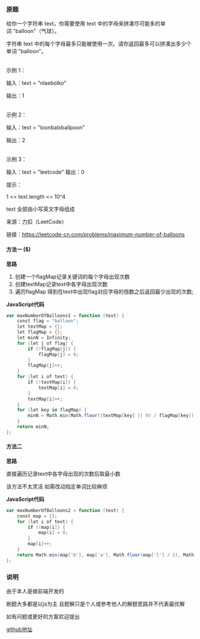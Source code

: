 ### 原题
给你一个字符串 text，你需要使用 text 中的字母来拼凑尽可能多的单词 "balloon"（气球）。

字符串 text 中的每个字母最多只能被使用一次。请你返回最多可以拼凑出多少个单词 "balloon"。

<br/>
示例 1：

输入：text = "nlaebolko"

输出：1

<br/>
示例 2：

输入：text = "loonbalxballpoon"

输出：2

<br/>
示例 3：

输入：text = "leetcode"
输出：0
 

提示：

1 <= text.length <= 10^4

text 全部由小写英文字母组成

来源：力扣（LeetCode）

链接：https://leetcode-cn.com/problems/maximum-number-of-balloons

#### 方法一 ($)
**思路**
1. 创建一个flagMap记录关键词的每个字母出现次数
2. 创建textMap记录text中各字母出现次数
3. 遍历flagMap 得到在text中出现flag对应字母的倍数之后返回最少出现的次数;

**JavaScript代码**
```PowerShell
var maxNumberOfBalloons1 = function (text) {
    const flag = "balloon";
    let textMap = {};
    let flagMap = {};
    let minN = Infinity;
    for (let j of flag) {
        if (!flagMap[j]) {
            flagMap[j] = 0;
        }
        flagMap[j]++;
    }
    for (let i of text) {
        if (!textMap[i]) {
            textMap[i] = 0;
        }
        textMap[i]++;
    }
    for (let key in flagMap) {
        minN = Math.min(Math.floor((textMap[key] || 0) / flagMap[key]), minN);
    }
    return minN;
};
```
#### 方法二
**思路**

直接遍历记录text中各字母出现的次数后取最小数

该方法不太灵活 如需改动指定单词比较麻烦

**JavaScript代码**
```PowerShell
var maxNumberOfBalloons2 = function (text) {
    const map = {};
    for (let i of text) {
        if (!map[i]) {
            map[i] = 0;
        }
        map[i]++;
    }
    return Math.min(map['b'], map['a'], Math.floor(map['l'] / 2), Math.floor(map['o'] / 2), map['n']) || 0;
};
```
### 说明
由于本人是做前端开发的

刷题大多都是以js为主 且题解只是个人或参考他人的解题思路并不代表最优解   

如有问题或更好的方案欢迎提出

[github地址](https://github.com/wisenchen/ac/blob/master/leetcode/leetcode%20217.%20%E5%AD%98%E5%9C%A8%E9%87%8D%E5%A4%8D%E5%85%83%E7%B4%A0.md)